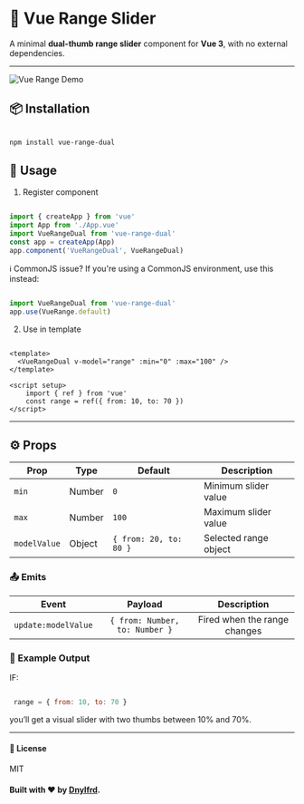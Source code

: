 # 🔵 Vue Range Slider

A minimal **dual-thumb range slider** component for **Vue 3**, with no external dependencies.

---

![Vue Range Demo](https://github.com/daniyelford/vue-range/blob/main/2.PNG)


## 📦 Installation

```bash

npm install vue-range-dual

```

## 🚀 Usage

1. Register component

```js

import { createApp } from 'vue'
import App from './App.vue'
import VueRangeDual from 'vue-range-dual'
const app = createApp(App)
app.component('VueRangeDual', VueRangeDual)

```

ℹ️ CommonJS issue?
If you're using a CommonJS environment, use this instead:

```js

import VueRangeDual from 'vue-range-dual'
app.use(VueRange.default)

```
2. Use in template

```vue

<template>
  <VueRangeDual v-model="range" :min="0" :max="100" />
</template>

<script setup>
    import { ref } from 'vue'
    const range = ref({ from: 10, to: 70 })
</script>

```

---

## ⚙️ Props

| Prop         | Type   | Default                | Description              |
|--------------|--------|------------------------|--------------------------|
| `min`        | Number | `0`                    | Minimum slider value     |
| `max`        | Number | `100`                  | Maximum slider value     |
| `modelValue` | Object | `{ from: 20, to: 80 }` | Selected range object    |


### 📤 Emits

| Event              | Payload                     | Description                   |
|:-------------------:|:---------------------------:|:------------------------------:|
| `update:modelValue` | `{ from: Number, to: Number }` | Fired when the range changes   |

### 🧪 Example Output

IF:
```js

 range = { from: 10, to: 70 }

```

you’ll get a visual slider with two thumbs between 10% and 70%.

---

#### 🧾 License

MIT


#### Built with ❤️ by [Dnylfrd](mailto:29danialfrd69@gmail.com).